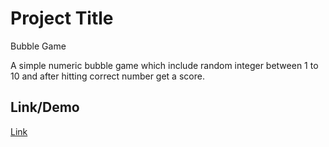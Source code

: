 # Project Title

Bubble Game

A simple numeric bubble game which include random integer between 1 to 10 and after hitting correct number get a score.


## Link/Demo

[Link](bubble-game-sandy-ten.vercel.app)
